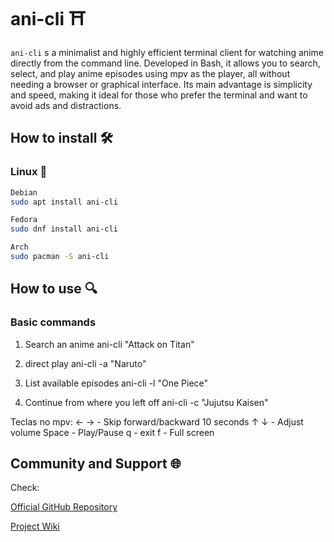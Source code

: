 # ani-cli ⛩️

```ani-cli``` s a minimalist and highly efficient terminal client for watching anime directly from the command line. Developed in Bash, it allows you to search, select, and play anime episodes using mpv as the player, all without needing a browser or graphical interface. Its main advantage is simplicity and speed, making it ideal for those who prefer the terminal and want to avoid ads and distractions.

## How to install 🛠️

### Linux 🐧 
```bash
Debian
sudo apt install ani-cli
```
```bash
Fedora
sudo dnf install ani-cli
```
```bash
Arch
sudo pacman -S ani-cli
```
## How to use 🔍
### Basic commands
1. Search an anime
ani-cli "Attack on Titan"

2. direct play
ani-cli -a "Naruto"

3. List available episodes
ani-cli -l "One Piece"

4. Continue from where you left off
ani-cli -c "Jujutsu Kaisen"

Teclas no mpv:
← →    - Skip forward/backward 10 seconds
↑ ↓    - Adjust volume
Space  - Play/Pause
q      - exit
f      - Full screen

## Community and Support 🌐

Check:

<a href="https://github.com/pystardust/ani-cli">Official GitHub Repository</a>

<a href="https://github.com/pystardust/ani-cli/wiki">Project Wiki</a>
